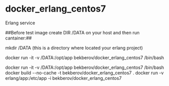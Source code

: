 # docker_erlang_centos7
Erlang service

##Before test image create DIR /DATA on your host and then run cantainer:##

mkdir /DATA   (this is a directory where located your erlang project)

docker run -it -v /DATA:/opt/app bekberov/docker_erlang_centos7 /bin/bash


docker run -it -v /DATA:/opt/app bekberov/docker_erlang_centos7 /bin/bash
docker build  --no-cache -t bekberov/docker_erlang_centos7 .
docker run -v erlang/app:/etc/app -i bekberov/docker_erlang_centos7
